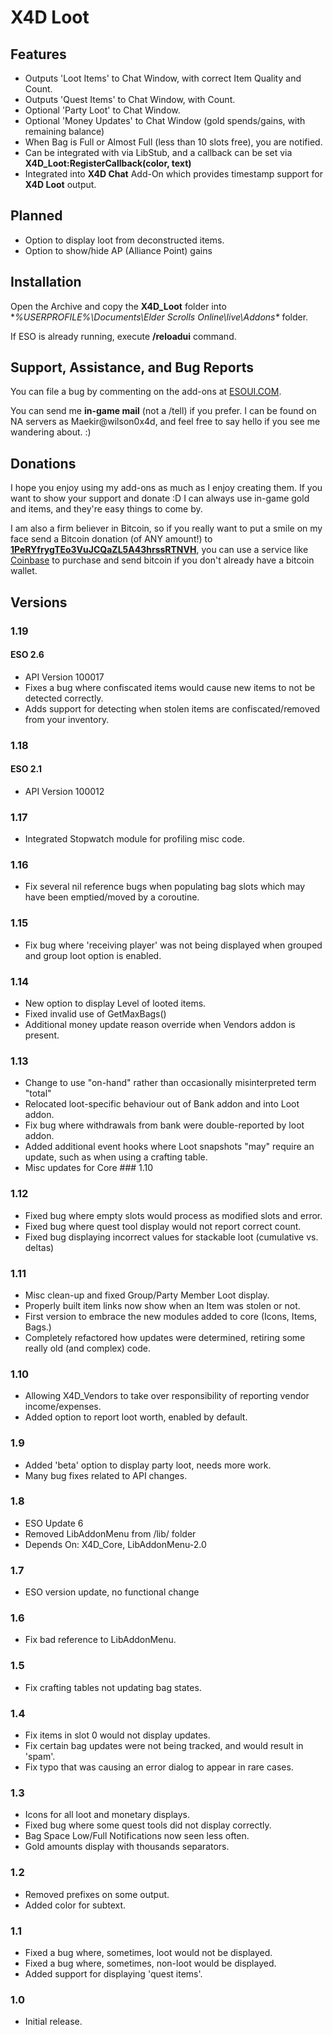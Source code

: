 # X4D **Loot**

## Features

- Outputs 'Loot Items' to Chat Window, with correct Item Quality and Count.
- Outputs 'Quest Items' to Chat Window, with Count.
- Optional 'Party Loot' to Chat Window.
- Optional 'Money Updates' to Chat Window (gold spends/gains, with remaining balance)
- When Bag is Full or Almost Full (less than 10 slots free), you are notified.
- Can be integrated with via LibStub, and a callback can be set via **X4D_Loot:RegisterCallback(color, text)**
- Integrated into **X4D Chat** Add-On which provides timestamp support for **X4D Loot** output.

## Planned

- Option to display loot from deconstructed items.
- Option to show/hide AP (Alliance Point) gains

## Installation

Open the Archive and copy the **X4D_Loot** folder into **%USERPROFILE%\Documents\Elder Scrolls Online\live\Addons\** folder.

If ESO is already running, execute **/reloadui** command.


## Support, Assistance, and Bug Reports

You can file a bug by commenting on the add-ons at <a href="http://www.esoui.com/downloads/author-4678.html">ESOUI.COM</a>.

You can send me **in-game mail** (not a /tell) if you prefer. I can be found on NA 
servers as Maekir@wilson0x4d, and feel free to say hello if you see me wandering 
about. :)


## Donations

I hope you enjoy using my add-ons as much as I enjoy creating them. If you want to show 
your support and donate :D I can always use in-game gold and items, and they're easy 
things to come by.

I am also a firm believer in Bitcoin, so if you really want to put a smile on my face 
send a Bitcoin donation (of ANY amount!) to <b><a href="bitcoin:1PeRYfrygTEo3VuJCQaZL5A43hrssRTNVH">1PeRYfrygTEo3VuJCQaZL5A43hrssRTNVH</a></b>,
you can use a service like <a href="https://www.coinbase.com">Coinbase</a> to purchase 
and send bitcoin if you don't already have a bitcoin wallet.


## Versions

### 1.19
#### ESO 2.6
- API Version 100017
- Fixes a bug where confiscated items would cause new items to not be detected correctly.
- Adds support for detecting when stolen items are confiscated/removed from your inventory.

### 1.18
#### ESO 2.1
- API Version 100012

### 1.17

- Integrated Stopwatch module for profiling misc code.

### 1.16

- Fix several nil reference bugs when populating bag slots which may have been emptied/moved by a coroutine.

### 1.15

- Fix bug where 'receiving player' was not being displayed when grouped and group loot option is enabled.

### 1.14

- New option to display Level of looted items.
- Fixed invalid use of GetMaxBags()
- Additional money update reason override when Vendors addon is present.

### 1.13

- Change to use "on-hand" rather than occasionally misinterpreted term "total"
- Relocated loot-specific behaviour out of Bank addon and into Loot addon.
- Fix bug where withdrawals from bank were double-reported by loot addon.
- Added additional event hooks where Loot snapshots "may" require an update, such as when using a crafting table.
- Misc updates for Core ### 1.10

### 1.12

- Fixed bug where empty slots would process as modified slots and error.
- Fixed bug where quest tool display would not report correct count.
- Fixed bug displaying incorrect values for stackable loot (cumulative vs. deltas)

### 1.11

- Misc clean-up and fixed Group/Party Member Loot display.
- Properly built item links now show when an Item was stolen or not.
- First version to embrace the new modules added to core (Icons, Items, Bags.)
- Completely refactored how updates were determined, retiring some really old (and complex) code.

### 1.10

- Allowing X4D_Vendors to take over responsibility of reporting vendor income/expenses.
- Added option to report loot worth, enabled by default.

### 1.9

- Added 'beta' option to display party loot, needs more work.
- Many bug fixes related to API changes.

### 1.8

- ESO Update 6
- Removed LibAddonMenu from /lib/ folder
- Depends On: X4D_Core, LibAddonMenu-2.0

### 1.7

- ESO version update, no functional change

### 1.6

- Fix bad reference to LibAddonMenu.

### 1.5

- Fix crafting tables not updating bag states.

### 1.4

- Fix items in slot 0 would not display updates.
- Fix certain bag updates were not being tracked, and would result in 'spam'.
- Fix typo that was causing an error dialog to appear in rare cases.

### 1.3

- Icons for all loot and monetary displays.
- Fixed bug where some quest tools did not display correctly.
- Bag Space Low/Full Notifications now seen less often.
- Gold amounts display with thousands separators.

### 1.2

- Removed prefixes on some output.
- Added color for subtext.

### 1.1

- Fixed a bug where, sometimes, loot would not be displayed.
- Fixed a bug where, sometimes, non-loot would be displayed.
- Added support for displaying 'quest items'.

### 1.0

- Initial release.
